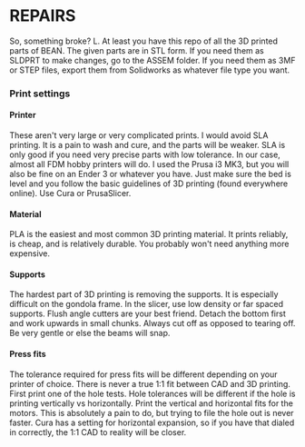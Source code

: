 # REPAIRS

So, something broke? L. At least you have this repo of all the 3D printed parts of BEAN. The given parts are in STL form. If you need them as SLDPRT to make changes, go to the ASSEM folder. If you need them as 3MF or STEP files, export them from Solidworks as whatever file type you want. 

### Print settings
#### Printer
These aren't very large or very complicated prints. I would avoid SLA printing. It is a pain to wash and cure, and the parts will be weaker. SLA is only good if you need very precise parts with low tolerance. In our case, almost all FDM hobby printers will do. I used the Prusa i3 MK3, but you will also be fine on an Ender 3 or whatever you have. Just make sure the bed is level and you follow the basic guidelines of 3D printing (found everywhere online). Use Cura or PrusaSlicer.
#### Material
PLA is the easiest and most common 3D printing material. It prints reliably, is cheap, and is relatively durable. You probably won't need anything more expensive.
#### Supports
The hardest part of 3D printing is removing the supports. It is especially difficult on the gondola frame. In the slicer, use low density or far spaced supports. Flush angle cutters are your best friend. Detach the bottom first and work upwards in small chunks. Always cut off as opposed to tearing off. Be very gentle or else the beams will snap.
#### Press fits
The tolerance required for press fits will be different depending on your printer of choice. There is never a true 1:1 fit between CAD and 3D printing. First print one of the hole tests. Hole tolerances will be different if the hole is printing vertically vs horizontally. Print the vertical and horizontal fits for the motors. This is absolutely a pain to do, but trying to file the hole out is never faster. Cura has a setting for horizontal expansion, so if you have that dialed in correctly, the 1:1 CAD to reality will be closer.
